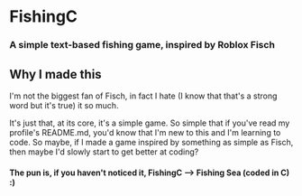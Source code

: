# FishingC

### A simple text-based fishing game, inspired by Roblox Fisch

## Why I made this

I'm not the biggest fan of Fisch, in fact I hate (I know that that's a strong word but it's true) it so much.

It's just that, at its core, it's a simple game. So simple that if you've read my profile's README.md, you'd know that I'm new to this and I'm learning to code. So maybe, if I made a game inspired by something as simple as Fisch, then maybe I'd slowly start to get better at coding?

#### The pun is, if you haven't noticed it, FishingC  --> Fishing Sea (coded in C) :)